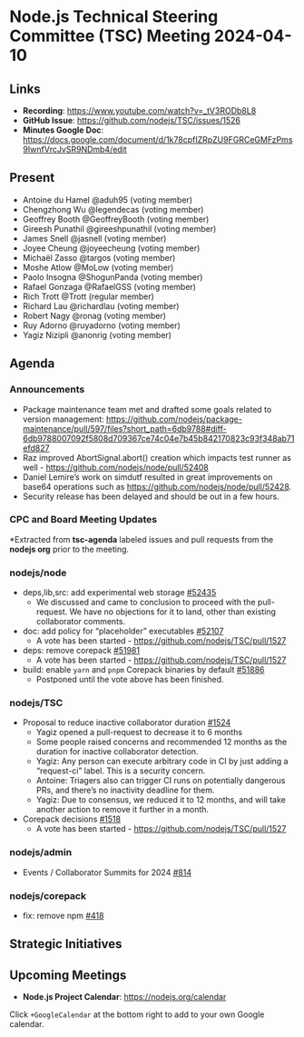 # Node.js Technical Steering Committee (TSC) Meeting 2024-04-10

## Links

* **Recording**: https://www.youtube.com/watch?v=_tV3RODb8L8
* **GitHub Issue**: https://github.com/nodejs/TSC/issues/1526
* **Minutes Google Doc**: https://docs.google.com/document/d/1k78cpfIZRpZU9FGRCeGMFzPms9IwnfVrcJvSR9NDmb4/edit

## Present

* Antoine du Hamel @aduh95 (voting member)
* Chengzhong Wu @legendecas (voting member)
* Geoffrey Booth @GeoffreyBooth (voting member)
* Gireesh Punathil @gireeshpunathil (voting member)
* James Snell @jasnell (voting member)
* Joyee Cheung @joyeecheung (voting member)
* Michaël Zasso @targos (voting member)
* Moshe Atlow @MoLow (voting member)
* Paolo Insogna @ShogunPanda (voting member)
* Rafael Gonzaga @RafaelGSS (voting member)
* Rich Trott @Trott (regular member)
* Richard Lau @richardlau (voting member)
* Robert Nagy @ronag (voting member)
* Ruy Adorno @ruyadorno (voting member)
* Yagiz Nizipli @anonrig (voting member)

## Agenda

### Announcements

* Package maintenance team met and drafted some goals related to version management: https://github.com/nodejs/package-maintenance/pull/597/files?short_path=6db9788#diff-6db9788007092f5808d709367ce74c04e7b45b842170823c93f348ab71efd827
* Raz improved AbortSignal.abort() creation which impacts test runner as well - https://github.com/nodejs/node/pull/52408
* Daniel Lemire’s work on simdutf resulted in great improvements on base64 operations such as https://github.com/nodejs/node/pull/52428.
* Security release has been delayed and should be out in a few hours.

### CPC and Board Meeting Updates

*Extracted from **tsc-agenda** labeled issues and pull requests from the **nodejs org** prior to the meeting.

### nodejs/node

* deps,lib,src: add experimental web storage [#52435](https://github.com/nodejs/node/pull/52435)
  * We discussed and came to conclusion to proceed with the pull-request. We have no objections for it to land, other than existing collaborator comments.
* doc: add policy for “placeholder” executables [#52107](https://github.com/nodejs/node/pull/52107)
  * A vote has been started - https://github.com/nodejs/TSC/pull/1527
* deps: remove corepack [#51981](https://github.com/nodejs/node/pull/51981)
  * A vote has been started - https://github.com/nodejs/TSC/pull/1527
* build: enable `yarn` and `pnpm` Corepack binaries by default [#51886](https://github.com/nodejs/node/pull/51886)
  * Postponed until the vote above has been finished.

### nodejs/TSC

* Proposal to reduce inactive collaborator duration [#1524](https://github.com/nodejs/TSC/issues/1524)
  * Yagiz opened a pull-request to decrease it to 6 months
  * Some people raised concerns and recommended 12 months as the duration for inactive collaborator detection.
  * Yagiz: Any person can execute arbitrary code in CI by just adding a “request-ci” label. This is a security concern.
  * Antoine: Triagers also can trigger CI runs on potentially dangerous PRs, and there’s no inactivity deadline for them.
  * Yagiz: Due to consensus, we reduced it to 12 months, and will take another action to remove it further in a month.
* Corepack decisions [#1518](https://github.com/nodejs/TSC/issues/1518)
  * A vote has been started - https://github.com/nodejs/TSC/pull/1527
  
### nodejs/admin

* Events / Collaborator Summits for 2024 [#814](https://github.com/nodejs/admin/issues/814)

### nodejs/corepack

* fix: remove npm [#418](https://github.com/nodejs/corepack/pull/418)

## Strategic Initiatives

## Upcoming Meetings

* **Node.js Project Calendar**: <https://nodejs.org/calendar>

Click `+GoogleCalendar` at the bottom right to add to your own Google calendar.

